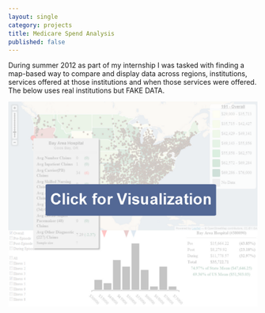 ```yaml
---
layout: single 
category: projects
title: Medicare Spend Analysis 
published: false
---
```

During summer 2012 as part of my internship I was tasked with finding a map-based way to compare and display data across regions, institutions, services offered at those institutions and when those services were offered. The below uses real institutions but FAKE DATA.

[![Click here for Visualization. Not accessible-enabled.][vis]][map]

[vis]: /projects/img/mapPreview.png
[map]: /projects/files/map/
